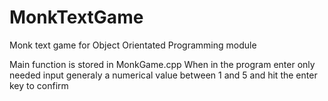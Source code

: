# MonkTextGame
Monk text game for Object Orientated Programming module

Main function is stored in MonkGame.cpp
When in the program enter only needed input generaly a numerical value between 1 and 5 and hit the enter key to confirm
